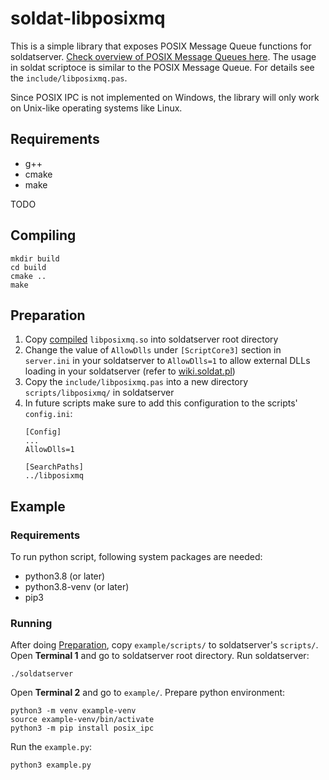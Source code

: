 # soldat-libposixmq
This is a simple library that exposes POSIX Message Queue functions for soldatserver. [Check overview of POSIX Message Queues here](https://man7.org/linux/man-pages/man7/mq_overview.7.html).
The usage in soldat scriptoce is similar to the POSIX Message Queue. For details see the `include/libposixmq.pas`.

Since POSIX IPC is not implemented on Windows, the library will only work on Unix-like operating systems like Linux.

## Requirements
- g++
- cmake
- make

TODO

## Compiling
```
mkdir build
cd build
cmake ..
make
```

## Preparation
1. Copy [compiled](#compiling) `libposixmq.so` into soldatserver root directory
2. Change the value of `AllowDlls` under `[ScriptCore3]` section in `server.ini` in your soldatserver to `AllowDlls=1` to allow external DLLs loading in your soldatserver (refer to [wiki.soldat.pl](https://wiki.soldat.pl/index.php/SC3_Config_File))
3. Copy the `include/libposixmq.pas` into a new directory `scripts/libposixmq/` in soldatserver
4. In future scripts make sure to add this configuration to the scripts' `config.ini`:
	```
	[Config]
	...
	AllowDlls=1

	[SearchPaths]
	../libposixmq
	```

## Example
### Requirements
To run python script, following system packages are needed:
- python3.8 (or later)
- python3.8-venv (or later)
- pip3

### Running
After doing [Preparation](#preparation), copy `example/scripts/` to soldatserver's `scripts/`.
Open __Terminal 1__ and go to soldatserver root directory. Run soldatserver:
```
./soldatserver
```
Open __Terminal 2__ and go to `example/`. Prepare python environment:
```
python3 -m venv example-venv
source example-venv/bin/activate
python3 -m pip install posix_ipc
```
Run the `example.py`:
```
python3 example.py
```
